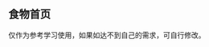 ## 食物首页

<demo-model url="/vipPage/home/food/food"></demo-model>
<template-download></template-download>

仅作为参考学习使用，如果如达不到自己的需求，可自行修改。
